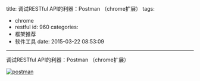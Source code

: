title: 调试RESTful API的利器：Postman （chrome扩展）
tags:
  - chrome
  - restful
id: 960
categories:
  - 框架推荐
  - 软件工具
date: 2015-03-22 08:53:09
---

<!--StartFragment-->调试RESTful API的利器：Postman （chrome扩展）<!--EndFragment-->

[![postman](http://coderzhaopeng-wordpress.stor.sinaapp.com/uploads/2014/09/postman.jpg)](http://coderzhaopeng-wordpress.stor.sinaapp.com/uploads/2014/09/postman.jpg)